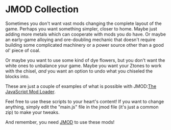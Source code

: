 # JMOD Collection

Sometimes you don't want vast mods changing the complete layout of the game.  Perhaps you want something simpler, closer to home.  Maybe just adding more metals which can cooperate with mods you do have.  Or maybe an early-game alloying and ore-doubling mechanic that doesn't require building some complicated machinery or a power source other than a good ol' piece of coal.

Or maybe you want to use some kind of dye flowers, but you don't want the white ones to unbalance your game.  Maybe you want your Ztones to work with the chisel, _and_ you want an option to undo what you chiseled the blocks into.

These are just a couple of examples of what is possible with JMOD:[The JavaScript Mod Loader](http://minecraft.curseforge.com/projects/jmod-the-javascript-mod-loader).

Feel free to use these scripts to your heart's content!  If you want to change anything, simply edit the "main.js" file in the jmod file (it's just a common zip) to make your tweaks.  

And remember, you need [JMOD](http://minecraft.curseforge.com/projects/jmod-the-javascript-mod-loader) to use these mods!